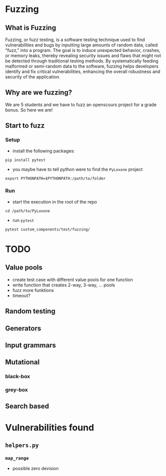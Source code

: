 # Fuzzing
## What is Fuzzing
Fuzzing, or fuzz testing, is a software testing technique used to find vulnerabilities and bugs by inputting large amounts of random data, called "fuzz," into a program. 
The goal is to induce unexpected behavior, crashes, or memory leaks, thereby revealing security issues and flaws that might not be detected through traditional testing methods. 
By systematically feeding malformed or semi-random data to the software, fuzzing helps developers identify and fix critical vulnerabilities, enhancing the overall robustness and security of the application.

## Why are we fuzzing?
We are 5 students and we have to fuzz an openscours project for a grade bonus. 
So here we are!

## Start to fuzz
### Setup
- install the following packages:
```shell
pip install pytest
```
- you maybe have to tell python were to find the `PyLoxone` project 
```shell
export PYTHONPATH=$PYTHONPATH:/path/to/folder
```
### Run
- start the execution in the root of the repo
```shell
cd /path/to/PyLoxone
```
- run `pytest`
```shell
pytest custom_components/test/fuzzing/
```

# TODO
## Value pools
- create test case with different value pools for one function
- write function that creates 2-way, 3-way, ... pools
- fuzz more funktions
- timeout?

## Random testing

## Generators

## Input grammars

## Mutational 
### black-box
### grey-box

## Search based

# Vulnerabilities found
## `helpers.py`
### `map_range`
- possible zero devision

